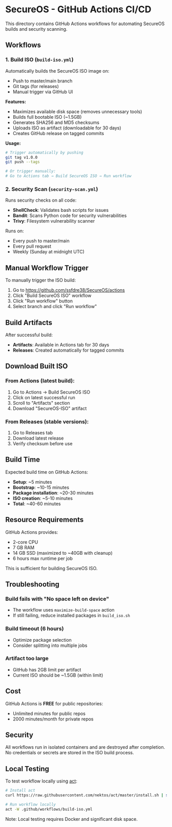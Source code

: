 # SecureOS - GitHub Actions CI/CD

This directory contains GitHub Actions workflows for automating SecureOS builds and security scanning.

## Workflows

### 1. Build ISO (`build-iso.yml`)
Automatically builds the SecureOS ISO image on:
- Push to master/main branch
- Git tags (for releases)
- Manual trigger via GitHub UI

**Features:**
- Maximizes available disk space (removes unnecessary tools)
- Builds full bootable ISO (~1.5GB)
- Generates SHA256 and MD5 checksums
- Uploads ISO as artifact (downloadable for 30 days)
- Creates GitHub release on tagged commits

**Usage:**
```bash
# Trigger automatically by pushing
git tag v1.0.0
git push --tags

# Or trigger manually:
# Go to Actions tab → Build SecureOS ISO → Run workflow
```

### 2. Security Scan (`security-scan.yml`)
Runs security checks on all code:
- **ShellCheck**: Validates bash scripts for issues
- **Bandit**: Scans Python code for security vulnerabilities
- **Trivy**: Filesystem vulnerability scanner

Runs on:
- Every push to master/main
- Every pull request
- Weekly (Sunday at midnight UTC)

## Manual Workflow Trigger

To manually trigger the ISO build:

1. Go to https://github.com/ssfdre38/SecureOS/actions
2. Click "Build SecureOS ISO" workflow
3. Click "Run workflow" button
4. Select branch and click "Run workflow"

## Build Artifacts

After successful build:
- **Artifacts**: Available in Actions tab for 30 days
- **Releases**: Created automatically for tagged commits

## Download Built ISO

### From Actions (latest build):
1. Go to Actions → Build SecureOS ISO
2. Click on latest successful run
3. Scroll to "Artifacts" section
4. Download "SecureOS-ISO" artifact

### From Releases (stable versions):
1. Go to Releases tab
2. Download latest release
3. Verify checksum before use

## Build Time

Expected build time on GitHub Actions:
- **Setup**: ~5 minutes
- **Bootstrap**: ~10-15 minutes
- **Package installation**: ~20-30 minutes
- **ISO creation**: ~5-10 minutes
- **Total**: ~40-60 minutes

## Resource Requirements

GitHub Actions provides:
- 2-core CPU
- 7 GB RAM
- 14 GB SSD (maximized to ~40GB with cleanup)
- 6 hours max runtime per job

This is sufficient for building SecureOS ISO.

## Troubleshooting

### Build fails with "No space left on device"
- The workflow uses `maximize-build-space` action
- If still failing, reduce installed packages in `build_iso.sh`

### Build timeout (6 hours)
- Optimize package selection
- Consider splitting into multiple jobs

### Artifact too large
- GitHub has 2GB limit per artifact
- Current ISO should be ~1.5GB (within limit)

## Cost

GitHub Actions is **FREE** for public repositories:
- Unlimited minutes for public repos
- 2000 minutes/month for private repos

## Security

All workflows run in isolated containers and are destroyed after completion. No credentials or secrets are stored in the ISO build process.

## Local Testing

To test workflow locally using [act](https://github.com/nektos/act):

```bash
# Install act
curl https://raw.githubusercontent.com/nektos/act/master/install.sh | sudo bash

# Run workflow locally
act -W .github/workflows/build-iso.yml
```

Note: Local testing requires Docker and significant disk space.

